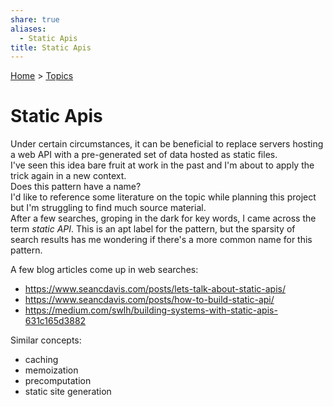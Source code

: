 ```yaml
---  
share: true  
aliases:  
  - Static Apis  
title: Static Apis  
---  
```

[Home](../index.md) > [Topics](./index.md)  
# Static Apis  
Under certain circumstances, it can be beneficial to replace servers hosting a web API with a pre-generated set of data hosted as static files.  
I've seen this idea bare fruit at work in the past and I'm about to apply the trick again in a new context.  
Does this pattern have a name?  
I'd like to reference some literature on the topic while planning this project but I'm struggling to find much source material.  
After a few searches, groping in the dark for key words, I came across the term _static API_. This is an apt label for the pattern, but the sparsity of search results has me wondering if there's a more common name for this pattern.  
  
A few blog articles come up in web searches:  
- https://www.seancdavis.com/posts/lets-talk-about-static-apis/  
- https://www.seancdavis.com/posts/how-to-build-static-api/  
- https://medium.com/swlh/building-systems-with-static-apis-631c165d3882  
  
Similar concepts:  
- caching  
- memoization  
- precomputation  
- static site generation  
